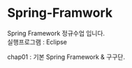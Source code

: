 # Spring-Framwork
Spring Framework 정규수업 입니다.   
실행프로그램 : Eclipse   
   
chap01 : 기본 Spring Framework & 구구단.
